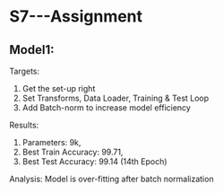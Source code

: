 # S7---Assignment

## Model1:

Targets:

1. Get the set-up right
2. Set Transforms, Data Loader, Training & Test Loop
3. Add Batch-norm to increase model efficiency

Results:
1. Parameters: 9k,
2. Best Train Accuracy: 99.71,
3. Best Test Accuracy: 99.14 (14th Epoch)

Analysis: Model is over-fitting after batch normalization

